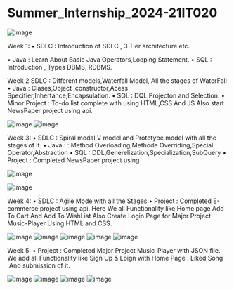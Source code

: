 # Summer_Internship_2024-21IT020
![image](https://github.com/user-attachments/assets/3dde0bc0-062a-4d8a-8ad1-dab07ba3bf27)


Week 1:
  • SDLC : Introduction of SDLC , 3 Tier architecture etc.
  
  • Java : Learn About Basic Java Operators,Looping Statement.
  • SQL : Introduction , Types DBMS, RDBMS.

Week 2 
SDLC : Different models,Waterfall Model, All the stages of WaterFall
• Java : Clases,Object ,constructor,Acess Specifier,Inhertance,Encapsulation.
• SQL : DQL,Projecton and Selection.
• Minor Project : To-do list complete with using HTML,CSS And JS Also start NewsPaper
project using api.

![image](https://github.com/user-attachments/assets/36ae7651-c56e-4f2b-8900-f0736dae0cd1)
![image](https://github.com/user-attachments/assets/d6f7a719-f2db-4e65-ae68-950f5ee2bc8f)



Week 3:
• SDLC : Spiral modal,V model and Prototype model with all the stages of it.
• Java : : Method Overloading,Methode Overriding,Special Operator,Abstraction
• SQL : DDL,Generelization,Specialization,SubQuery
• Project : Completed NewsPaper project using

![image](https://github.com/user-attachments/assets/c5353383-7d47-49c4-90f5-dd177a52a7fb)

![image](https://github.com/user-attachments/assets/df1b07ef-4cd8-4828-b499-60cec2baf3d1)


Week 4:
• SDLC : Agile Mode with all the Stages
• Project : Completed E-commerce project using api. Here We all Functionality like Home page
Add To Cart And Add To WishList Also Create Login Page for Major Project Music-Player
Using HTML and CSS.


![image](https://github.com/user-attachments/assets/392d585a-fe99-4c32-8a2c-42b67004db90)
![image](https://github.com/user-attachments/assets/e36e330c-3215-45f1-9c97-e4fe34795fe1)
![image](https://github.com/user-attachments/assets/e9f7cdf7-85cd-4960-94c9-e995b63c95c2)
![image](https://github.com/user-attachments/assets/1d4bcc8d-fdab-4268-a83b-124b74d15edb)
![image](https://github.com/user-attachments/assets/e1c4f504-c4ca-4bb1-a34d-49453810c608)

Week 5:
• Project : Completed Major Project Music-Player with JSON file. We add all Functionality like
Sign Up & Loign with Home Page . Liked Song .And submission of it.


![image](https://github.com/user-attachments/assets/00829e2d-7821-4574-bf7c-81be2eba599e)
![image](https://github.com/user-attachments/assets/221bbca0-659c-400d-a2eb-ee0e43a6e0b7)
![image](https://github.com/user-attachments/assets/2edd26c9-32f0-4624-8a00-d92700d083ca)
![image](https://github.com/user-attachments/assets/03e94853-d12b-48a5-84f5-ac60add8d0f9)


